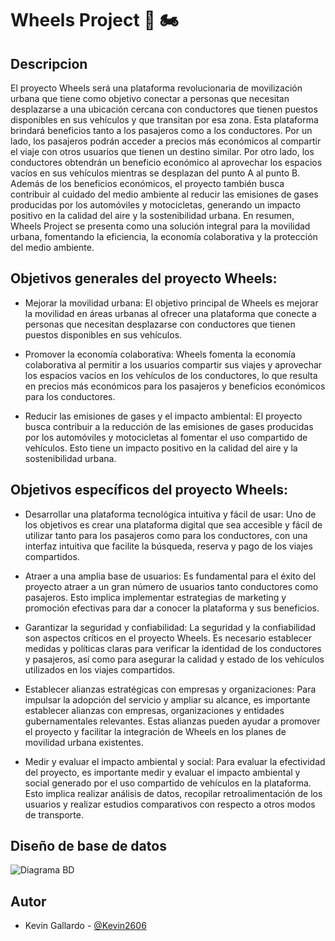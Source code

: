 # Wheels Project 🚗 🏍️

## Descripcion
El proyecto Wheels será una plataforma revolucionaria de movilización urbana que tiene como objetivo conectar a personas que necesitan desplazarse a una ubicación cercana con conductores que tienen puestos disponibles en sus vehículos y que transitan por esa zona. Esta plataforma brindará beneficios tanto a los pasajeros como a los conductores. Por un lado, los pasajeros podrán acceder a precios más económicos al compartir el viaje con otros usuarios que tienen un destino similar. Por otro lado, los conductores obtendrán un beneficio económico al aprovechar los espacios vacíos en sus vehículos mientras se desplazan del punto A al punto B. Además de los beneficios económicos, el proyecto también busca contribuir al cuidado del medio ambiente al reducir las emisiones de gases producidas por los automóviles y motocicletas, generando un impacto positivo en la calidad del aire y la sostenibilidad urbana. En resumen, Wheels Project se presenta como una solución integral para la movilidad urbana, fomentando la eficiencia, la economía colaborativa y la protección del medio ambiente.

## Objetivos generales del proyecto Wheels:

- Mejorar la movilidad urbana: El objetivo principal de Wheels es mejorar la movilidad en áreas urbanas al ofrecer una plataforma que conecte a personas que necesitan desplazarse con conductores que tienen puestos disponibles en sus vehículos.

- Promover la economía colaborativa: Wheels fomenta la economía colaborativa al permitir a los usuarios compartir sus viajes y aprovechar los espacios vacíos en los vehículos de los conductores, lo que resulta en precios más económicos para los pasajeros y beneficios económicos para los conductores.

- Reducir las emisiones de gases y el impacto ambiental: El proyecto busca contribuir a la reducción de las emisiones de gases producidas por los automóviles y motocicletas al fomentar el uso compartido de vehículos. Esto tiene un impacto positivo en la calidad del aire y la sostenibilidad urbana.

## Objetivos específicos del proyecto Wheels:

- Desarrollar una plataforma tecnológica intuitiva y fácil de usar: Uno de los objetivos es crear una plataforma digital que sea accesible y fácil de utilizar tanto para los pasajeros como para los conductores, con una interfaz intuitiva que facilite la búsqueda, reserva y pago de los viajes compartidos.

- Atraer a una amplia base de usuarios: Es fundamental para el éxito del proyecto atraer a un gran número de usuarios tanto conductores como pasajeros. Esto implica implementar estrategias de marketing y promoción efectivas para dar a conocer la plataforma y sus beneficios.

- Garantizar la seguridad y confiabilidad: La seguridad y la confiabilidad son aspectos críticos en el proyecto Wheels. Es necesario establecer medidas y políticas claras para verificar la identidad de los conductores y pasajeros, así como para asegurar la calidad y estado de los vehículos utilizados en los viajes compartidos.

- Establecer alianzas estratégicas con empresas y organizaciones: Para impulsar la adopción del servicio y ampliar su alcance, es importante establecer alianzas con empresas, organizaciones y entidades gubernamentales relevantes. Estas alianzas pueden ayudar a promover el proyecto y facilitar la integración de Wheels en los planes de movilidad urbana existentes.

- Medir y evaluar el impacto ambiental y social: Para evaluar la efectividad del proyecto, es importante medir y evaluar el impacto ambiental y social generado por el uso compartido de vehículos en la plataforma. Esto implica realizar análisis de datos, recopilar retroalimentación de los usuarios y realizar estudios comparativos con respecto a otros modos de transporte.

## Diseño de base de datos
![Diagrama BD](https://github.com/Kevin2606/wheels_project/assets/54305330/ae075c5a-c366-4ae5-9ab3-6e12916f014d)


## Autor

- Kevin Gallardo - [@Kevin2606](https://github.com/Kevin2606)

